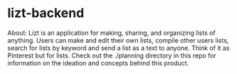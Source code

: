 # lizt-backend

About:
Lizt is an application for making, sharing, and organizing lists of anything. Users can make and edit their own lists, compile other users lists, search for lists by keyword and send a list as a text to anyone. Think of it as Pinterest but for lists.
Check out the ./planning directory in this repo for information on the ideation and concepts behind this product.

